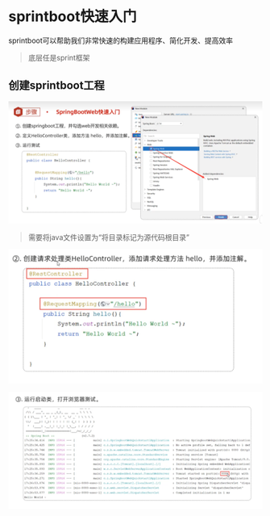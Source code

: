# sprintboot快速入门

sprintboot可以帮助我们非常快速的构建应用程序、简化开发、提高效率

>底层任是sprint框架

## 创建sprintboot工程

![](images/2024-05-06-00-15-21.png)

>需要将java文件设置为“将目录标记为源代码根目录”

![](images/2024-05-06-00-19-55.png)

![](images/2024-05-06-00-20-06.png)

